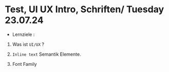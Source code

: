 # Test, UI UX Intro, Schriften/ Tuesday 23.07.24

- Lernziele :

1. Was ist `UI/UX` ?

2. `Inline text` Semantik Elemente.

3. Font Family
